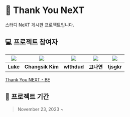 # 🔖 **Thank You NeXT**

스터디 NeXT 게시판 프로젝트입니다.

## 💻 프로젝트 참여자

| [![](https://github.com/yjsmk0902.png?size=100)](https://github.com/yjsmk0902) | [![](https://github.com/KCS2183.png?size=100)](https://github.com/KCS2183) | [![](https://github.com/wlthdud.png?size=100)](https://github.com/wlthdud) |  [![](https://github.com/NYeonK.png?size=100)](https://github.com/NYeonK)  | [![](https://github.com/tjsgkr.png?size=100)](https://github.com/tjsgkr) |
|:------------------------------------------------------------------------------:| :----------------------------------------------------------: | :----------------------------------------------------------: |:-----------------------------------------------------------------------------:|:------------------------------------------------------------------------------:|
|                                    **Luke**                                    |                       **Changsik Kim**                       |                         **wlthdud**                          |                                    **고나연**                                    |                                   **tjsgkr**                                   |

[Thank You NEXT - BE](https://github.com/C-U-Next/thank-you-next-BE)

## 📅 프로젝트 기간

> November 23, 2023 ~ 
